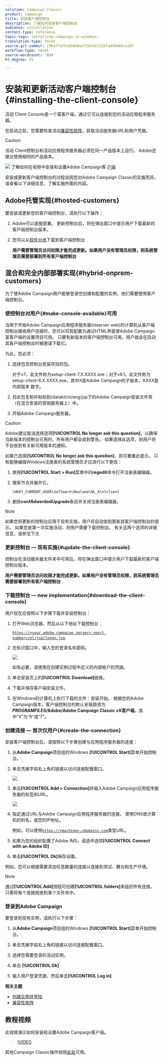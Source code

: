 ```yaml
---
solution: Campaign Classic
product: campaign
title: 安装客户端控制台
description: 了解如何安装客户端控制台
audience: installation
content-type: reference
topic-tags: installing-campaign-in-windows-
translation-type: tm+mt
source-git-commit: c96a7faf5c65848a3f383a5721bfa45048ecea57
workflow-type: tm+mt
source-wordcount: '934'
ht-degree: 5%

---
```



# 安装和更新活动客户端控制台{#installing-the-client-console}


活动 Client Console是一个富客户端，通过它可以连接到您的活动应用程序服务器。

在启动之前，您需要检查活动[兼容性矩阵](https://helpx.adobe.com/cn/campaign/kb/compatibility-matrix.html)，获取活动服务器URL和用户凭据。

>[!CAUTION]
>
>活动 Client控制台和活动应用程序服务器必须在同一产品版本上运行。 Adobe还建议使用相同的产品版本。

![](assets/do-not-localize/how-to-video.png) 了解如何在视频中安装和设置Adobe Campaign客 [户端](#video)

安装或更新客户端控制台的过程会因您对Adobe Campaign Classic的实施而异。
请查看以下详细信息，了解实施所需的内容。


## Adobe托管实现{#hosted-customers}

要安装或更新您的客户端控制台，请执行以下操作：

1. Adobe可以直接部署。 更新控制台后，将在弹出窗口中提示用户下载最新的客户端控制台版本。

1. 您可以从[软件分发](https://experience.adobe.com/#/downloads/content/software-distribution/en/campaign.html)下载到客户端控制台

   **用户需要管理员访问权限才能完成更新。如果用户没有管理员权限，则系统管理员需要部署到所有客户端控制台**



## 混合和完全内部部署实现{#hybrid-onprem-customers}

为了使Adobe Campaign用户能够登录您创建和配置的实例，他们需要使用客户端控制台。

### 使控制台对用户{#make-console-available}可用

当用于开始Adobe Campaign应用程序服务器(nlserver web)的计算机从客户端控制台接收用户连接时，您可以将其配置为通过HTML界面使Adobe Campaign富客户端的设置项目可用。 只要有新版本的客户端控制台可用，用户就会在启动其客户端控制台时被邀请下载它。

为此，您必须：

1. 选择包含控制台安装项目的包。

   对于v7，此文件称为setup-client-7.X.XXXX.exe；对于v6.1，此文件称为setup-client-6.X.XXXX.exe，其中X是Adobe Campaign的子版本，XXXX是内部版本   数字。

1. 将此包复制并粘贴到/datakit/nl/eng/jsp下的Adobe Campaign安装文件夹（在混合安装的营销服务器上）中。

1. 开始Adobe Campaign服务器。

>[!CAUTION]
>
>  Adobe建议取消选择选项&#x200B;**[!UICONTROL No longer ask this question]**，以确保当新版本的控制台可用时，所有用户都会收到警告。  如果选择此选项，则用户将不会收到有关新可用版本的通知。

如果已选择&#x200B;**[!UICONTROL No longer ask this question]**，则可重置此提示。 只有能够编辑Windows注册表的系统管理员才应进行以下更改：

1. 使用&#x200B;**[!UICONTROL Start > Run]**&#x200B;菜单中的&#x200B;**regedit**&#x200B;命令打开注册表编辑器。

1. 搜索节点并展开它。

   ```
   \HKEY_CURRENT_USER\Software\Neolane\NL_6\nlclient
   ```

1. 删除&#x200B;**confAdwerdedUpgrade**&#x200B;条目并关闭注册表编辑器。

>[!NOTE]
>
>如果您将更新的控制台应用于现有实施，用户将自动收到更新其客户端控制台的提示。 如果您是第一次实施活动，则用户需要下载控制台。 有关这两个选项的详细信息，请参见下文

### 更新控制台 — 现有实施{#update-the-client-console}

控制台在活动服务器文件夹中可用后，将在弹出窗口中提示用户下载最新的客户端控制台版本。

**用户需要管理员访问权限才能完成更新。如果用户没有管理员权限，则系统管理员需要部署到所有客户端控制台**


### 下载控制台 — new implementation{#download-the-client-console}

用户现在应按照以下步骤下载并安装控制台：

1. 打开Web浏览器，然后从以下地址下载控制台：

   [`https://<your adobe campaign server>:<port number>/nl/jsp/logon.jsp`](https://myserver.adobe.com/nl/jsp/logon.jsp).

1. 在标识窗口中，输入您的登录名和密码。

   ![](assets/s_ncs_install_setup_download01.png)

   如有必要，请使用在创建实例过程中定义的内部帐户的凭据。

1. 单击安装页上的&#x200B;**[!UICONTROL Download]**&#x200B;链接。
1. 下载并保存客户端安装文件。
1. 在Windows的计算机上执行下载的文件：安装开始。 根据您的Adobe Campaign版本，客户端控制台的默认安装路径为&#x200B;**$PROGRAMFILES$/Adobe/Adobe Campaign Classic vX客户端**，其中“X”为“6”或“7”。

### 创建连接 — 首次仅用户{#create-the-connection}

安装客户端控制台后，请按照以下步骤创建与应用程序服务器的连接：

1. 从&#x200B;**Adobe Campaign**&#x200B;项目组的Windows **[!UICONTROL Start]**&#x200B;菜单开始控制台。

1. 单击凭据字段右上角的链接以访问连接配置窗口。

   ![](assets/s_ncs_install_define_connection_01.png)

1. 单击&#x200B;**[!UICONTROL Add > Connection]**&#x200B;并输入Adobe Campaign应用程序服务器的标签和URL。

   ![](assets/s_ncs_install_define_connection_02.png)

1. 指定通过URL与Adobe Campaign应用程序服务器的连接。 使用DNS或计算机的别名，或您的IP地址。

   例如，可以使用[`https://<machine>.<domain>.com`](https://myserver.adobe.com)类型URL。

1. 如果为您的组织配置了Adobe IMS，请选中选项&#x200B;**[!UICONTROL Connect with an Adobe ID]**

1. 单击&#x200B;**[!UICONTROL Ok]**&#x200B;保存设置。

例如，您可以根据需要添加任意数量的连接以连接到测试、舞台和生产环境。

>[!NOTE]
>
>通过&#x200B;**[!UICONTROL Add]**&#x200B;按钮可创建&#x200B;**[!UICONTROL folders]**&#x200B;来组织所有连接。 只需将每个连接拖放到某个文件夹中。

### 登录到Adobe Campaign

要登录到现有实例，请执行以下步骤：

1. 从&#x200B;**Adobe Campaign**&#x200B;项目组的Windows **[!UICONTROL Start]**&#x200B;菜单开始控制台。

1. 单击凭据字段右上角的链接以访问连接配置窗口。

1. 选择您需要登录的活动实例。

1. 单击 **[!UICONTROL Ok]**

1. 输入用户登录凭据，然后单击&#x200B;**[!UICONTROL Log in]**



**相关主题**

* [创建实例并登陆](../../installation/using/creating-an-instance-and-logging-on.md).
* [兼容性矩阵](https://helpx.adobe.com/campaign/kb/compatibility-matrix.html)

## 教程视频

此视频演示如何安装和设置Adobe Campaign客户端。

>[!VIDEO](https://video.tv.adobe.com/v/35124?quality=12)

其他Campaign Classic操作视频[此处](https://experienceleague.adobe.com/docs/campaign-classic-learn/tutorials/overview.html?lang=zh-Hans)可用。
